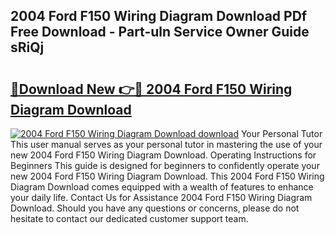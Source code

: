 ## 2004 Ford F150 Wiring Diagram Download PDf Free Download - Part-uln Service Owner Guide sRiQj

# <h2><a href="http://dfrcvlb.blite.top/?on=2004+Ford+F150+Wiring+Diagram+Download">🔗Download New 👉🔴 2004 Ford F150 Wiring Diagram Download</a></h2>

[![2004 Ford F150 Wiring Diagram Download download](https://i.imgur.com/lujVjoI.png)](http://dfrcvlb.blite.top/?on=2004+Ford+F150+Wiring+Diagram+Download)
Your Personal Tutor This user manual serves as your personal tutor in mastering the use of your new 2004 Ford F150 Wiring Diagram Download. Operating Instructions for Beginners This guide is designed for beginners to confidently operate your new 2004 Ford F150 Wiring Diagram Download. This 2004 Ford F150 Wiring Diagram Download comes equipped with a wealth of features to enhance your daily life. Contact Us for Assistance 2004 Ford F150 Wiring Diagram Download. Should you have any questions or concerns, please do not hesitate to contact our dedicated customer support team.
